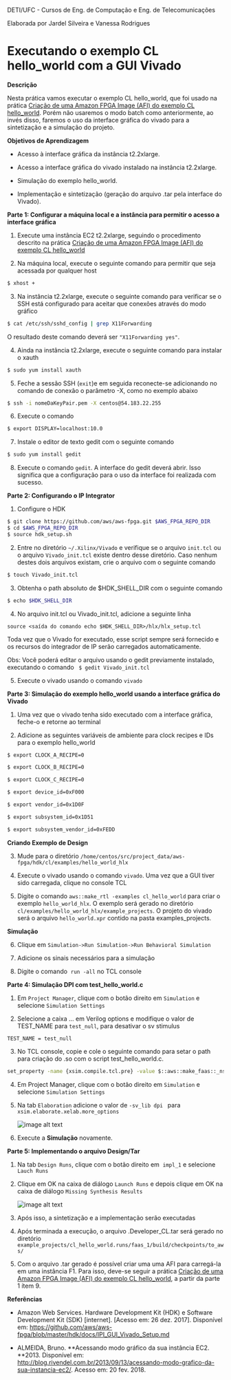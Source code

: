 DETI/UFC - Cursos de Eng. de Computação e Eng. de Telecomunicações

Elaborada por Jardel Silveira e Vanessa Rodrigues

# **Executando o exemplo CL hello_world com a GUI Vivado**

**Descrição**

Nesta prática vamos executar o exemplo CL hello_world, que foi usado na prática [Criação de uma Amazon FPGA Image (AFI) do exemplo CL hello_world](https://github.com/vanros/Praticas-SEDR-AWS/blob/master/Pratica%201/_Pr%C3%A1tica%201-%20Cria%C3%A7%C3%A3o%20de%20uma%20Amazon%20FPGA%20Image%20(AFI)%20do%20exemplo%20CL%20hello_world.md). Porém não usaremos o modo batch como anteriormente, ao invés disso, faremos o uso da interface gráfica do vivado para a sintetização e a simulação do  projeto.

**Objetivos de Aprendizagem**

*  Acesso à interface gráfica da instância t2.2xlarge.

* Acesso a interface gráfica do vivado instalado na instância t2.2xlarge.

* Simulação do exemplo hello_world.

*  Implementação e sintetização (geração do arquivo .tar pela interface do Vivado).

**Parte 1: Configurar a máquina local e a instância para permitir o acesso a interface gráfica**

1. Execute uma instância EC2 t2.2xlarge, seguindo o procedimento descrito na prática [Criação de uma Amazon FPGA Image (AFI) do exemplo CL hello_world](https://github.com/vanros/Praticas-SEDR-AWS/blob/master/Pratica%201/_Pr%C3%A1tica%201-%20Cria%C3%A7%C3%A3o%20de%20uma%20Amazon%20FPGA%20Image%20(AFI)%20do%20exemplo%20CL%20hello_world.md)

2. Na máquina local, execute o seguinte comando para permitir que seja acessada por qualquer host
```bash
$ xhost +
```

3. Na instância t2.2xlarge, execute o seguinte comando para verificar se o SSH está configurado para aceitar que conexões  através do modo gráfico
```bash
$ cat /etc/ssh/sshd_config | grep X11Forwarding
```

O resultado deste comando deverá ser ```"X11Forwarding yes"```.

4. Ainda na instância t2.2xlarge, execute o seguinte comando para instalar o xauth
```bash
$ sudo yum install xauth
```

5. Feche a sessão SSH (```exit```)e em seguida reconecte-se adicionando no comando de conexão o parâmetro -X, como no exemplo abaixo
```bash
$ ssh -i nomeDaKeyPair.pem -X centos@54.183.22.255
```


6. Execute o comando
```bash
$ export DISPLAY=localhost:10.0
```

7. Instale o editor de texto gedit com o seguinte comando
```bash
$ sudo yum install gedit
```
	

8. Execute o comando ```gedit```. A interface do gedit deverá abrir. Isso significa que a configuração para o uso da interface foi realizada com sucesso.


**Parte 2: Configurando o  IP Integrator**

1. Configure o HDK 
```bash 
$ git clone https://github.com/aws/aws-fpga.git $AWS_FPGA_REPO_DIR
$ cd $AWS_FPGA_REPO_DIR
$ source hdk_setup.sh
```

2. Entre no diretório ```~/.Xilinx/Vivado``` e verifique se o arquivo ```init.tcl```  ou o arquivo ```Vivado_init.tcl``` existe dentro desse diretório. Caso nenhum destes dois arquivos existam, crie o arquivo com o seguinte comando
```bash 
$ touch Vivado_init.tcl
```
	

3. Obtenha o path absoluto de $HDK_SHELL_DIR com o seguinte comando
```bash 
$ echo $HDK_SHELL_DIR
```

4.  No arquivo init.tcl ou Vivado_init.tcl, adicione a seguinte linha

```source <saída do comando echo $HDK_SHELL_DIR>/hlx/hlx_setup.tcl```

Toda vez que o Vivado for executado, esse script sempre será fornecido e os recursos do integrador de IP serão carregados automaticamente.

Obs:  Você poderá editar o arquivo usando o gedit previamente instalado, executando o comando ``` $ gedit Vivado_init.tcl```

5. Execute o vivado usando o comando ```vivado```

**Parte 3: Simulação do exemplo hello_world usando a interface gráfica do Vivado**

1.   Uma vez que o vivado tenha sido executado com a interface gráfica, feche-o e retorne ao terminal

2. Adicione as seguintes variáveis de ambiente para clock recipes e IDs para o exemplo hello_world
```bash
$ export CLOCK_A_RECIPE=0

$ export CLOCK_B_RECIPE=0

$ export CLOCK_C_RECIPE=0

$ export device_id=0xF000

$ export vendor_id=0x1D0F

$ export subsystem_id=0x1D51

$ export subsystem_vendor_id=0xFEDD
```
**Criando Exemplo de Design**

3. Mude para o diretório ```/home/centos/src/project_data/aws-fpga/hdk/cl/examples/hello_world_hlx```

4. Execute o vivado usando o comando ```vivado```. Uma vez que a GUI tiver sido carregada, clique no console TCL

5. Digite o comando ```aws::make_rtl -examples cl_hello_world``` para criar o exemplo ```hello_world_hlx```. O exemplo será gerado no diretório ```cl/examples/hello_world_hlx/example_projects```. O projeto do vivado será o arquivo ```hello_world.xpr``` contido na pasta examples_projects.

**Simulação**

6. Clique em ```Simulation->Run Simulation->Run Behavioral Simulation```

7. Adicione os sinais necessários para a simulação

8. Digite o comando  ```run -all``` no TCL console

**Parte 4: Simulação DPI com test_hello_world.c**

1. Em ```Project Manager```, clique com o botão direito em ``Simulation`` e selecione ``Simulation Settings``

2. Selecione a caixa … em Verilog options e modifique o valor de TEST_NAME para ```test_null```, para desativar o sv stimulus

```TEST_NAME = test_null ```


3. No TCL console, copie e cole o seguinte comando para setar o path para criação do .so com o script test_hello_world.c. 

```bash
set_property -name {xsim.compile.tcl.pre} -value $::aws::make_faas::_nsvars::script_dir/../../hlx_examples/build/RTL/cl_hello_world/verif/scripts/dpi_xsim.tcl -objects [get_filesets sim_1]
```

4. Em Project Manager, clique com o botão direito em ```Simulation``` e selecione ```Simulation Settings```

5. Na tab ```Elaboration``` adicione o valor de ```-sv_lib dpi ``` para ```xsim.elaborate.xelab.more_options```

	

	![image alt text](image_0.png)

	

6. Execute a **Simulação** novamente.

**Parte 5: Implementando o arquivo Design/Tar**

1. Na tab ```Design Runs```, clique com o botão direito em  ```impl_1``` e selecione ```Lauch Runs```

2. Clique em OK na caixa de diálogo ```Launch Runs``` e depois clique em OK na caixa de diálogo ```Missing Synthesis Results```

	![image alt text](image_1.png)

3. Após isso, a sintetização e a implementação serão executadas

4. Após terminada a execução, o arquivo .Developer_CL.tar será gerado no diretório ```example_projects/cl_hello_world.runs/faas_1/build/checkpoints/to_aws/```

5. Com o arquivo .tar gerado é possível criar uma uma AFI para carregá-la em uma instância F1. Para isso, deve-se seguir a prática [Criação de uma Amazon FPGA Image (AFI) do exemplo CL hello_world](https://github.com/vanros/Praticas-SEDR-AWS/blob/master/Pratica%201/_Pr%C3%A1tica%201-%20Cria%C3%A7%C3%A3o%20de%20uma%20Amazon%20FPGA%20Image%20(AFI)%20do%20exemplo%20CL%20hello_world.md), a partir da parte 1 ítem 9.

**Referências**

* Amazon Web Services. Hardware Development Kit (HDK) e Software Development Kit (SDK) [internet]. [Acesso em: 26 dez. 2017]. Disponível em: https://github.com/aws/aws-fpga/blob/master/hdk/docs/IPI_GUI_Vivado_Setup.md

* ALMEIDA, Bruno. **Acessando modo gráfico da sua instância EC2. **2013. Disponível em: <http://blog.rivendel.com.br/2013/09/13/acessando-modo-grafico-da-sua-instancia-ec2/>. Acesso em: 20 fev. 2018.

